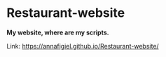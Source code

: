 # Restaurant-website

**My website, where are my scripts.**

Link: https://annafigiel.github.io/Restaurant-website/
